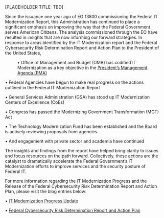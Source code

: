 [PLACEHOLDER TITLE: TBD]
<p>Since the issuance one year ago of EO 13800 commissioning the Federal IT Modernization Report, this Administration has continued to place a significant emphasis on improving the way that the Federal Government serves American Citizens.  The analysis commissioned through the EO have resulted in insights that are now informing our forward strategies.   In response to areas identified by the IT Modernization report and the Federal Cybersecurity Risk Determination Report and Action Plan to the President of the United States,</p>  

<p style="margin-left: 40px">•	Office of Management and Budget (OMB) has codified IT Modernization as a key objective in the <a href="https://performance.gov/pma/">President’s Management Agenda (PMA)</a></p>
<p>•	Federal Agencies have begun to make real progress on the actions outlined in the Federal IT Modernization Report<p>
<p>•	General Services Administration (GSA) has stood up IT Modernization Centers of Excellence (CoEs)</p>
<p>•	Congress has passed the Modernizing Government Transformation (MGT) Act</p> 
<p>•	The Technology Modernization Fund has been established and the Board is actively reviewing proposals from agencies</p>
<p>•	And engagement with private sector and academia have continued</p>

<p>The insights and findings from the report have helped bring clarity to issues and focus resources on the path forward.  Collectively, these actions are the catalyst to dramatically accelerate the Federal Government’s IT Modernization efforts to improve services and the security posture of Federal IT.</P> 

<p>For more information regarding the IT Modernization Progress and the Release of the Federal Cybersecurity Risk Determination Report and Action Plan, please visit the blog entries below: </P
<p>•	<a href="https://federalist-proxy.app.cloud.gov/preview/gsa/cio-council/development/2018/05/11/IT-Modernization-Update/">IT Modernization Progress Update</a></p>
<p>•	<a href="https://federalist-proxy.app.cloud.gov/preview/gsa/cio-council/development/2018/05/11/Risk-Report/">Federal Cybersecurity Risk Determination Report and Action Plan</a></p> 
